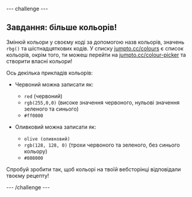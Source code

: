 --- challenge ---

## Завдання: більше кольорів!

Змінюй кольори у своєму коді за допомогою назв кольорів, значень `rbg()` та шістнадцяткових кодів. У списку <a href="http://jumpto.cc/colours" target="_blank">jumpto.cc/colours</a> є список кольорів, окрім того, ти можеш перейти на <a href="http://jumpto.cc/colour-picker" target="_blank">jumpto.cc/colour-picker</a> та створити власні кольори!

Ось декілька прикладів кольорів:

+ Червоний можна записати як:
    
    + `red` (червоний)
    + `rgb(255,0,0)` (високе значення червоного, нульові значення зеленого та синього)
    + `#ff0000`

+ Оливковий можна записати як:
    
    + `olive (оливковий)`
    + `rgb(128, 128, 0)` (трохи червоного та зеленого, без синього кольору)
    + `#808000`

Спробуй зробити так, щоб кольорі на твоїй вебсторінці відповідали твоєму рецепту!

--- /challenge ---